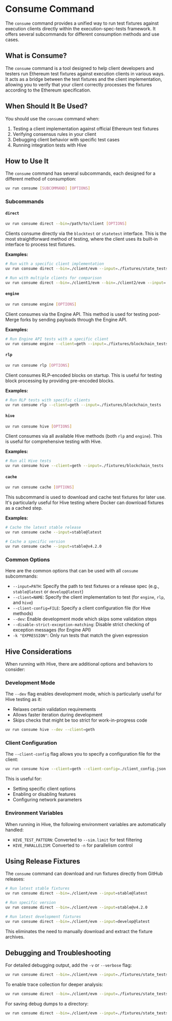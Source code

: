 # Consume Command

The `consume` command provides a unified way to run test fixtures against execution clients directly within the execution-spec-tests framework. It offers several subcommands for different consumption methods and use cases.

## What is Consume?

The `consume` command is a tool designed to help client developers and testers run Ethereum test fixtures against execution clients in various ways. It acts as a bridge between the test fixtures and the client implementation, allowing you to verify that your client correctly processes the fixtures according to the Ethereum specification.

## When Should It Be Used?

You should use the `consume` command when:

1. Testing a client implementation against official Ethereum test fixtures
2. Verifying consensus rules in your client
3. Debugging client behavior with specific test cases
4. Running integration tests with Hive

## How to Use It

The `consume` command has several subcommands, each designed for a different method of consumption:

```bash
uv run consume [SUBCOMMAND] [OPTIONS]
```

### Subcommands

#### `direct`

```bash
uv run consume direct --bin=/path/to/client [OPTIONS]
```

Clients consume directly via the `blocktest` or `statetest` interface. This is the most straightforward method of testing, where the client uses its built-in interface to process test fixtures.

**Examples:**

```bash
# Run with a specific client implementation
uv run consume direct --bin=./client/evm --input=./fixtures/state_tests

# Run with multiple clients for comparison
uv run consume direct --bin=./client1/evm --bin=./client2/evm --input=./fixtures/state_tests
```

#### `engine`

```bash
uv run consume engine [OPTIONS]
```

Client consumes via the Engine API. This method is used for testing post-Merge forks by sending payloads through the Engine API.

**Examples:**

```bash
# Run Engine API tests with a specific client
uv run consume engine --client=geth --input=./fixtures/blockchain_tests_engine
```

#### `rlp`

```bash
uv run consume rlp [OPTIONS]
```

Client consumes RLP-encoded blocks on startup. This is useful for testing block processing by providing pre-encoded blocks.

**Examples:**

```bash
# Run RLP tests with specific clients
uv run consume rlp --client=geth --input=./fixtures/blockchain_tests
```

#### `hive`

```bash
uv run consume hive [OPTIONS]
```

Client consumes via all available Hive methods (both `rlp` and `engine`). This is useful for comprehensive testing with Hive.

**Examples:**

```bash
# Run all Hive tests
uv run consume hive --client=geth --input=./fixtures/blockchain_tests
```

#### `cache`

```bash
uv run consume cache [OPTIONS]
```

This subcommand is used to download and cache test fixtures for later use. It's particularly useful for Hive testing where Docker can download fixtures as a cached step.

**Examples:**

```bash
# Cache the latest stable release
uv run consume cache --input=stable@latest

# Cache a specific version
uv run consume cache --input=stable@v4.2.0
```

### Common Options

Here are the common options that can be used with all `consume` subcommands:

- `--input=PATH`: Specify the path to test fixtures or a release spec (e.g., `stable@latest` or `develop@latest`)
- `--client=NAME`: Specify the client implementation to test (for `engine`, `rlp`, and `hive`)
- `--client-config=FILE`: Specify a client configuration file (for Hive methods)
- `--dev`: Enable development mode which skips some validation steps
- `--disable-strict-exception-matching`: Disable strict checking of exception messages (for Engine API)
- `-k "EXPRESSION"`: Only run tests that match the given expression

## Hive Considerations

When running with Hive, there are additional options and behaviors to consider:

### Development Mode

The `--dev` flag enables development mode, which is particularly useful for Hive testing as it:

- Relaxes certain validation requirements
- Allows faster iteration during development
- Skips checks that might be too strict for work-in-progress code

```bash
uv run consume hive --dev --client=geth
```

### Client Configuration

The `--client-config` flag allows you to specify a configuration file for the client:

```bash
uv run consume hive --client=geth --client-config=./client_config.json
```

This is useful for:
- Setting specific client options
- Enabling or disabling features
- Configuring network parameters

### Environment Variables

When running in Hive, the following environment variables are automatically handled:

- `HIVE_TEST_PATTERN`: Converted to `--sim.limit` for test filtering
- `HIVE_PARALLELISM`: Converted to `-n` for parallelism control

## Using Release Fixtures

The `consume` command can download and run fixtures directly from GitHub releases:

```bash
# Run latest stable fixtures
uv run consume direct --bin=./client/evm --input=stable@latest

# Run specific version
uv run consume direct --bin=./client/evm --input=stable@v4.2.0

# Run latest development fixtures
uv run consume direct --bin=./client/evm --input=develop@latest
```

This eliminates the need to manually download and extract the fixture archives.

## Debugging and Troubleshooting

For detailed debugging output, add the `-v` or `--verbose` flag:

```bash
uv run consume direct --bin=./client/evm --input=./fixtures/state_tests -v
```

To enable trace collection for deeper analysis:

```bash
uv run consume direct --bin=./client/evm --input=./fixtures/state_tests --traces
```

For saving debug dumps to a directory:

```bash
uv run consume direct --bin=./client/evm --input=./fixtures/state_tests --dump-dir=./debug_output
``` 
